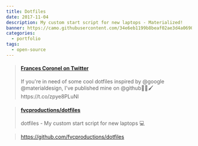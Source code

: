 ```yaml
---
title: Dotfiles
date: 2017-11-04
description: My custom start script for new laptops - Materialized!
banner: https://camo.githubusercontent.com/34e6eb1199b8beaf02ae3d4a0690e751a97a40a7/68747470733a2f2f692e696d6775722e636f6d2f30467441576f322e6a7067
categories:
  - portfolio
tags:
  - open-source
---
```


<blockquote class="embedly-card"><h4><a href="https://twitter.com/fvcproductions/status/927052673781719040">Frances Coronel on Twitter</a></h4><p>If you're in need of some cool dotfiles inspired by @google @materialdesign, I've published mine on @github🎨🎉🖌️ https://t.co/zpye8PLuNl</p></blockquote>

<blockquote class="embedly-card"><h4><a href="https://github.com/fvcproductions/dotfiles">fvcproductions/dotfiles</a></h4><p>dotfiles - My custom start script for new laptops 💻</p></blockquote>
<script async src="//cdn.embedly.com/widgets/platform.js" charset="UTF-8"></script>

> https://github.com/fvcproductions/dotfiles
